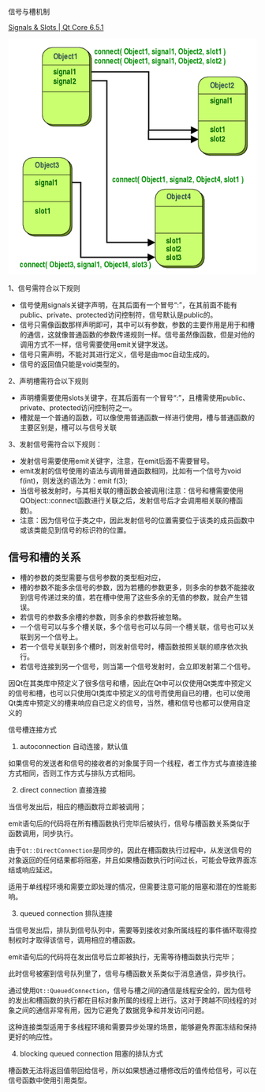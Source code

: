 信号与槽机制

[Signals & Slots | Qt Core 6.5.1](https://doc.qt.io/qt-6/signalsandslots.html)

![image-20230704193425986](Qt信号与槽机制.assets/image-20230704193425986.png)



1、信号需符合以下规则

- 信号使用signals关键字声明，在其后面有一个冒号“:”，在其前面不能有public、private、protected访问控制符，信号默认是public的。
- 信号只需像函数那样声明即可，其中可以有参数，参数的主要作用是用于和槽的通信，这就像普通函数的参数传递规则一样。信号虽然像函数，但是对他的调用方式不一样，信号需要使用emit关键字发送。
- 信号只需声明，不能对其进行定义，信号是由moc自动生成的。
- 信号的返回值只能是void类型的。



2、声明槽需符合以下规则

- 声明槽需要使用slots关键字，在其后面有一个冒号“:”，且槽需使用public、private、protected访问控制符之一。
- 槽就是一个普通的函数，可以像使用普通函数一样进行使用，槽与普通函数的主要区别是，槽可以与信号关联



3、发射信号需符合以下规则：

- 发射信号需要使用emit关键字，注意，在emit后面不需要冒号。
- emit发射的信号使用的语法与调用普通函数相同，比如有一个信号为void f(int)，则发送的语法为：emit f(3);
- 当信号被发射时，与其相关联的槽函数会被调用(注意：信号和槽需要使用QObject::connect函数进行关联之后，发射信号后才会调用相关联的槽函数)。
- 注意：因为信号位于类之中，因此发射信号的位置需要位于该类的成员函数中或该类能见到信号的标识符的位置。



## 信号和槽的关系

- 槽的参数的类型需要与信号参数的类型相对应，
- 槽的参数不能多余信号的参数，因为若槽的参数更多，则多余的参数不能接收到信号传递过来的值，若在槽中使用了这些多余的无值的参数，就会产生错误。
- 若信号的参数多余槽的参数，则多余的参数将被忽略。
- 一个信号可以与多个槽关联，多个信号也可以与同一个槽关联，信号也可以关联到另一个信号上。
- 若一个信号关联到多个槽时，则发射信号时，槽函数按照关联的顺序依次执行。
- 若信号连接到另一个信号，则当第一个信号发射时，会立即发射第二个信号。

因Qt在其类库中预定义了很多信号和槽，因此在Qt中可以仅使用Qt类库中预定义的信号和槽，也可以只使用Qt类库中预定义的信号而使用自已的槽，也可以使用Qt类库中预定义的槽来响应自已定义的信号，当然，槽和信号也都可以使用自定义的



信号槽连接方式

1. autoconnection 自动连接，默认值

如果信号的发送者和信号的接收者的对象属于同一个线程，者工作方式与直接连接方式相同，否则工作方式与排队方式相同。

2. direct connection 直接连接

当信号发出后，相应的槽函数将立即被调用；

emit语句后的代码将在所有槽函数执行完毕后被执行，信号与槽函数关系类似于函数调用，同步执行。

由于`Qt::DirectConnection`是同步的，因此在槽函数执行过程中，从发送信号的对象返回的任何结果都将阻塞，并且如果槽函数执行时间过长，可能会导致界面冻结或响应延迟。

适用于单线程环境和需要立即处理的情况，但需要注意可能的阻塞和潜在的性能影响。

3. queued connection 排队连接

当信号发出后，排队到信号队列中，需要等到接收对象所属线程的事件循环取得控制权时才取得该信号，调用相应的槽函数。

emit语句后的代码将在发出信号后立即被执行，无需等待槽函数执行完毕；

此时信号被塞到信号队列里了，信号与槽函数关系类似于消息通信，异步执行。

通过使用`Qt::QueuedConnection`，信号与槽之间的通信是线程安全的，因为信号的发出和槽函数的执行都在目标对象所属的线程上进行。这对于跨越不同线程的对象之间的通信非常有用，因为它避免了数据竞争和并发访问问题。

这种连接类型适用于多线程环境和需要异步处理的场景，能够避免界面冻结和保持更好的响应性。

4. blocking queued connection 阻塞的排队方式



槽函数无法将返回值带回给信号，所以如果想通过槽修改后的值传给信号，可以在信号函数中使用引用类型。

